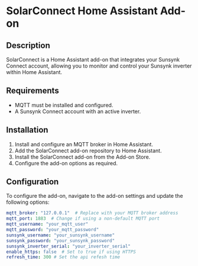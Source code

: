 # SolarConnect Home Assistant Add-on

## Description
SolarConnect is a Home Assistant add-on that integrates your Sunsynk Connect account, allowing you to monitor and control your Sunsynk inverter within Home Assistant.

## Requirements
- MQTT must be installed and configured.
- A Sunsynk Connect account with an active inverter.

## Installation
1. Install and configure an MQTT broker in Home Assistant.
2. Add the SolarConnect add-on repository to Home Assistant.
3. Install the SolarConnect add-on from the Add-on Store.
4. Configure the add-on options as required.

## Configuration
To configure the add-on, navigate to the add-on settings and update the following options:

```yaml
mqtt_broker: "127.0.0.1"  # Replace with your MQTT broker address
mqtt_port: 1883  # Change if using a non-default MQTT port
mqtt_username: "your_mqtt_user"
mqtt_password: "your_mqtt_password"
sunsynk_username: "your_sunsynk_username"
sunsynk_password: "your_sunsynk_password"
sunsynk_inverter_serial: "your_inverter_serial"
enable_https: false  # Set to true if using HTTPS
refresh_time: 300 # Set the api refesh time
```